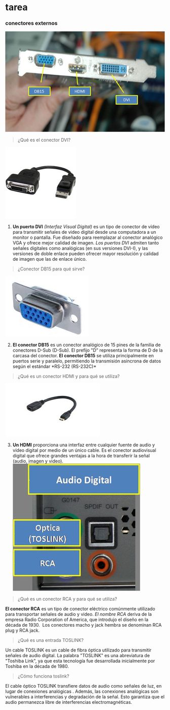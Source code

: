 # tarea 
### conectores externos 
![MI IMAGEN FAVORITA](./img.1/2025.jpg) 

>¿Qué es el conector DVI?

![MI IMAGEN FAVORITA](./img.1/2029.jpeg)

1. **Un puerto DVI** _(Interfaz Visual Digital)_ es un tipo de conector de vídeo para transmitir señales de video digital desde una computadora a un monitor o pantalla. Fue diseñado para reemplazar al conector analógico VGA y ofrece mejor calidad de imagen. _Los puertos DVI_ admiten tanto señales digitales como analógicas (en sus versiones DVI-I), y las versiones de doble enlace pueden ofrecer mayor resolución y calidad de imagen que las de enlace único.
>¿Conector DB15 para qué sirve?

![MI IMAGEN FAVORITA](./img.1/2027.jpeg) 

2. **El conector DB15** es un conector analógico de 15 pines de la familia de conectores D-Sub (D-Sub). El prefijo "D" representa la forma de D de la carcasa del conector. **El conector DB15** se utiliza principalmente en puertos serie y paralelo, permitiendo la transmisión asíncrona de datos según el estándar \*RS-232 (RS-232C)\* 

>¿Qué es un conector HDMI y para qué se utiliza?

![MI IMAGEN FAVORITA](./img.1/2028.jpeg)

3. **Un HDMI** proporciona una interfaz entre cualquier fuente de audio y vídeo digital por medio de un único cable. Es el conector audiovisual digital que ofrece grandes ventajas a la hora de transferir la señal (audio, imagen y video).
![MI IMAGEN FAVORITA](./img.1/2026.jpg)

>¿Qué es un conector RCA y para qué se utiliza?

**El conector RCA** es un tipo de conector eléctrico comúnmente utilizado para transportar señales de audio y video. *El nombre RCA* deriva de la empresa Radio Corporation of America, que introdujo el diseño en la década de 1930. ​ Los conectores macho y jack hembra se denominan RCA plug y RCA jack.

>¿Qué es una entrada TOSLINK?

Un cable TOSLINK es un cable de fibra óptica utilizado para transmitir señales de audio digital. La palabra "TOSLINK" es una abreviatura de "Toshiba Link", ya que esta tecnología fue desarrollada inicialmente por Toshiba en la década de 1980.

>¿Cómo funciona toslink?

El cable óptico TOSLINK transfiere datos de audio como señales de luz, en lugar de conexiones analógicas . Además, las conexiones analógicas son vulnerables a interferencias y degradación de la señal. Esto garantiza que el audio permanezca libre de interferencias electromagnéticas.
